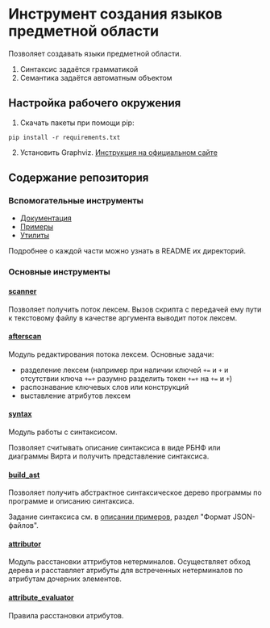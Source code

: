 # Инструмент создания языков предметной области
Позволяет создавать языки предметной области.
1. Синтаксис задаётся грамматикой
2. Семантика задаётся автоматным объектом

## Настройка рабочего окружения
1. Скачать пакеты при помощи pip:
```
pip install -r requirements.txt
```
2. Установить Graphviz. [Инструкция на официальном сайте](https://graphviz.org/download/)

## Содержание репозитория
### Вспомогательные инструменты
+ [Документация](_docs)
+ [Примеры](_examples)
+ [Утилиты](utils)

Подробнее о каждой части можно узнать в README их директорий.

### Основные инструменты
#### [scanner](scanner.py)
Позволяет получить поток лексем. Вызов скрипта с передачей ему пути к текстовому файлу в качестве аргумента выводит поток лексем.

#### [afterscan](afterscan)
Модуль редактирования потока лексем. Основные задачи:
+ разделение лексем (например при наличии ключей `+=` и `+` и отсутствии ключа `+=+` разумно разделить токен `+=+` на `+=` и `+`)
+ распознавание ключевых слов или конструкций
+ выставление атрибутов лексем

#### [syntax](syntax)
Модуль работы с синтаксисом.

Позволяет считывать описание синтаксиса в виде РБНФ или диаграммы Вирта и получить представление синтаксиса.

#### [build_ast](build_ast.py)
Позволяет получить абстрактное синтаксическое дерево программы по программе и описанию синтаксиса.

Задание синтаксиса см. в [описании примеров](_examples/README.md#формат-json-файлов), раздел "Формат JSON-файлов".

#### [attributor](attributor.py)
Модуль расстановки аттрибутов нетерминалов. Осуществляет обход дерева и расставляет атрибуты для встреченных нетерминалов
по атрибутам дочерних элементов.

#### [attribute_evaluator](attribute_evaluator.py)
Правила расстановки атрибутов.
